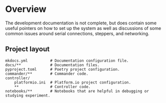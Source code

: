 # Overview

The development documentation is not complete, but does contain some useful pointers
on how to set up the system as well as discussions of some common issues
around serial connections, steppers, and networking.

## Project layout

    mkdocs.yml          # Documentation configuration file.
    docs/**             # Documentation files.
    pyproject.toml      # Poetry project configuration.
    commander/**        # Commander code.
    controller/
        platformio.ini  # Platform.io project configuration.
        **              # Controller code.
    notebooks/**        # Notebooks that are helpful in debugging or studying experiment.